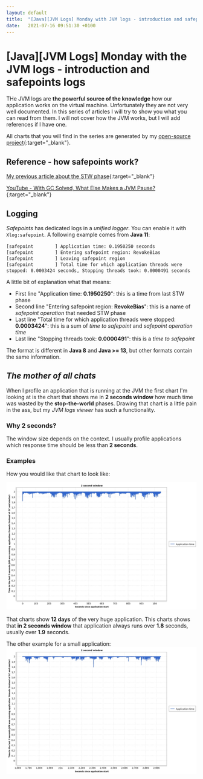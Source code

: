 ```yaml
---
layout: default
title:  "[Java][JVM Logs] Monday with JVM logs - introduction and safepoints logs"
date:   2021-07-16 09:51:30 +0100
---
```


# [Java][JVM Logs] Monday with the JVM logs - introduction and safepoints logs
THe JVM logs are **the powerful source of the knowledge** how our application works on the virtual machine.
Unfortunately they are not very well documented. In this series of articles I will try to show you what you can
read from them. I will not cover how the JVM works, but I will add references if I have one.

All charts that you will find in the series are generated by my 
[open-source project](https://github.com/krzysztofslusarski/jvm-gc-logs-analyzer){:target="_blank"}.

## Reference - how safepoints work?

[My previous article about the STW phase](https://krzysztofslusarski.github.io/2020/11/13/stw.html){:target="_blank"}

[YouTube - With GC Solved, What Else Makes a JVM Pause?](https://www.youtube.com/watch?v=Y39kllzX1P8){:target="_blank"}

## Logging

_Safepoints_ has dedicated logs in a _unified logger_. You can enable it with ```Xlog:safepoint```. A following example comes
from **Java 11**:

```
[safepoint        ] Application time: 0.1950250 seconds
[safepoint        ] Entering safepoint region: RevokeBias
[safepoint        ] Leaving safepoint region
[safepoint        ] Total time for which application threads were stopped: 0.0003424 seconds, Stopping threads took: 0.0000491 seconds
```

A little bit of explanation what that means:
* First line "Application time: **0.1950250**": this is a time from last STW phase
* Second line "Entering safepoint region: **RevokeBias**": this is a name of _safepoint operation_ that needed STW phase
* Last line "Total time for which application threads were stopped: **0.0003424**": this is a sum of _time to safepoint_ and _safepoint operation time_
* Last line "Stopping threads took: **0.0000491**": this is a  _time to safepoint_

The format is different in **Java 8** and **Java >= 13**, but other formats contain the same information.

## _The mother of all chats_

When I profile an application that is running at the JVM the first chart I'm looking at is the chart that shows me
in **2 seconds window** how much time was wasted by the **stop-the-world** phases. Drawing that chart is a little pain
in the ass, but my _JVM logs viewer_ has such a functionality.

### Why **2 seconds**?

The window size depends on the context. I usually profile applications which response time should be less than 
**2 seconds**.

### Examples

How you would like that chart to look like:

![alt text](/assets/monday-1/1.jpg "1")

That charts show **12 days** of the very huge application. This charts shows that **in 2 seconds window** that 
application always runs over **1.8** seconds, usually over **1.9** seconds.

The other example for a small application:
![alt text](/assets/monday-1/2.jpg "2")


